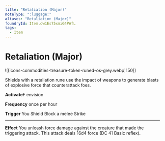 ```yaml
---
title: "Retaliation (Major)"
noteType: ":luggage:"
aliases: "Retaliation (Major)"
foundryId: Item.dw1Es75xmiG4PAfL
tags:
  - Item
---
```


# Retaliation (Major)
![[icons-commodities-treasure-token-runed-os-grey.webp|150]]

Shields with a retaliation rune use the impact of weapons to generate blasts of explosive force that counterattack foes.

**Activate**F envision

**Frequency** once per hour

**Trigger** You Shield Block a melee Strike

* * *

**Effect** You unleash force damage against the creature that made the triggering attack. This attack deals 16d4 force (DC 41 Basic reflex).
